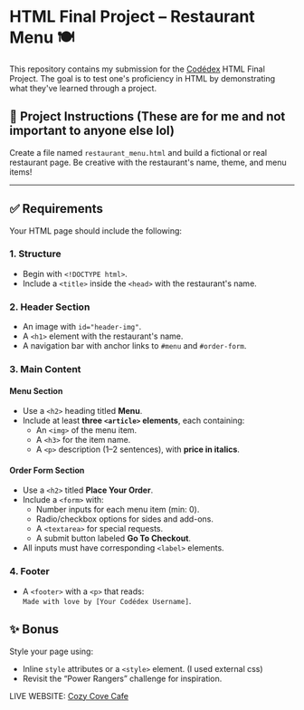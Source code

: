 # HTML Final Project – Restaurant Menu 🍽️

This repository contains my submission for the [Codédex](https://www.codedex.io) HTML Final Project. The goal is to test one's proficiency in HTML by demonstrating what they've learned through a project.

## 📄 Project Instructions (These are for me and not important to anyone else lol)

Create a file named `restaurant_menu.html` and build a fictional or real restaurant page. Be creative with the restaurant's name, theme, and menu items!

---

## ✅ Requirements

Your HTML page should include the following:

### 1. Structure
- Begin with `<!DOCTYPE html>`.
- Include a `<title>` inside the `<head>` with the restaurant's name.

### 2. Header Section
- An image with `id="header-img"`.
- A `<h1>` element with the restaurant's name.
- A navigation bar with anchor links to `#menu` and `#order-form`.

### 3. Main Content

#### Menu Section
- Use a `<h2>` heading titled **Menu**.
- Include at least **three `<article>` elements**, each containing:
  - An `<img>` of the menu item.
  - A `<h3>` for the item name.
  - A `<p>` description (1–2 sentences), with **price in italics**.

#### Order Form Section
- Use a `<h2>` titled **Place Your Order**.
- Include a `<form>` with:
  - Number inputs for each menu item (min: 0).
  - Radio/checkbox options for sides and add-ons.
  - A `<textarea>` for special requests.
  - A submit button labeled **Go To Checkout**.
- All inputs must have corresponding `<label>` elements.

### 4. Footer
- A `<footer>` with a `<p>` that reads:  
  `Made with love by [Your Codédex Username]`.

## ✨ Bonus
Style your page using:
- Inline `style` attributes or a `<style>` element. (I used external css)
- Revisit the “Power Rangers” challenge for inspiration.

LIVE WEBSITE: [Cozy Cove Cafe](codedex-html-final.vercel.app)
